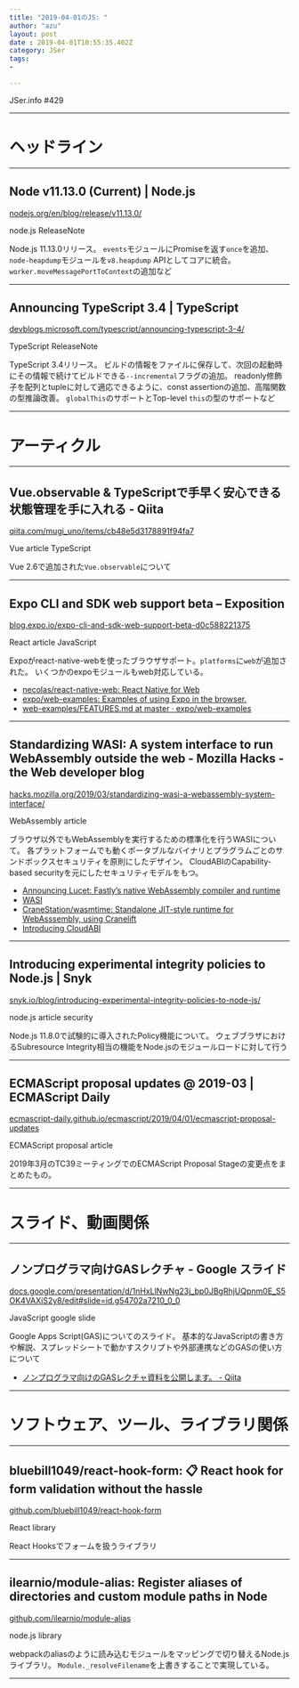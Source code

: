 ```yaml
---
title: "2019-04-01のJS: "
author: "azu"
layout: post
date : 2019-04-01T10:55:35.402Z
category: JSer
tags:
-

---
```


JSer.info #429

----

<h1 class="site-genre">ヘッドライン</h1>

----

## Node v11.13.0 (Current) | Node.js
[nodejs.org/en/blog/release/v11.13.0/](https://nodejs.org/en/blog/release/v11.13.0/ "Node v11.13.0 (Current) | Node.js")
<p class="jser-tags jser-tag-icon"><span class="jser-tag">node.js</span> <span class="jser-tag">ReleaseNote</span></p>

Node.js 11.13.0リリース。
`events`モジュールにPromiseを返す`once`を追加、`node-heapdump`モジュールを`v8.heapdump` APIとしてコアに統合。
`worker.moveMessagePortToContext`の追加など


----

## Announcing TypeScript 3.4 | TypeScript
[devblogs.microsoft.com/typescript/announcing-typescript-3-4/](https://devblogs.microsoft.com/typescript/announcing-typescript-3-4/ "Announcing TypeScript 3.4 | TypeScript")
<p class="jser-tags jser-tag-icon"><span class="jser-tag">TypeScript</span> <span class="jser-tag">ReleaseNote</span></p>

TypeScript 3.4リリース。
ビルドの情報をファイルに保存して、次回の起動時にその情報で続けてビルドできる`--incremental`フラグの追加。
readonly修飾子を配列とtupleに対して適応できるように、const assertionの追加、高階関数の型推論改善。
`globalThis`のサポートとTop-level `this`の型のサポートなど


----
<h1 class="site-genre">アーティクル</h1>

----

## Vue.observable & TypeScriptで手早く安心できる状態管理を手に入れる - Qiita
[qiita.com/mugi\_uno/items/cb48e5d3178891f94fa7](https://qiita.com/mugi_uno/items/cb48e5d3178891f94fa7 "Vue.observable & TypeScriptで手早く安心できる状態管理を手に入れる - Qiita")
<p class="jser-tags jser-tag-icon"><span class="jser-tag">Vue</span> <span class="jser-tag">article</span> <span class="jser-tag">TypeScript</span></p>

Vue 2.6で追加された`Vue.observable`について


----

## Expo CLI and SDK web support beta – Exposition
[blog.expo.io/expo-cli-and-sdk-web-support-beta-d0c588221375](https://blog.expo.io/expo-cli-and-sdk-web-support-beta-d0c588221375 "Expo CLI and SDK web support beta – Exposition")
<p class="jser-tags jser-tag-icon"><span class="jser-tag">React</span> <span class="jser-tag">article</span> <span class="jser-tag">JavaScript</span></p>

Expoがreact-native-webを使ったブラウザサポート。`platforms`に`web`が追加された。
いくつかのexpoモジュールもweb対応している。

- [necolas/react-native-web: React Native for Web](https://github.com/necolas/react-native-web "necolas/react-native-web: React Native for Web")
- [expo/web-examples: Examples of using Expo in the browser.](https://github.com/expo/web-examples "expo/web-examples: Examples of using Expo in the browser.")
- [web-examples/FEATURES.md at master · expo/web-examples](https://github.com/expo/web-examples/blob/master/docs/FEATURES.md "web-examples/FEATURES.md at master · expo/web-examples")

----

## Standardizing WASI: A system interface to run WebAssembly outside the web - Mozilla Hacks - the Web developer blog
[hacks.mozilla.org/2019/03/standardizing-wasi-a-webassembly-system-interface/](https://hacks.mozilla.org/2019/03/standardizing-wasi-a-webassembly-system-interface/ "Standardizing WASI: A system interface to run WebAssembly outside the web - Mozilla Hacks - the Web developer blog")
<p class="jser-tags jser-tag-icon"><span class="jser-tag">WebAssembly</span> <span class="jser-tag">article</span></p>

ブラウザ以外でもWebAssemblyを実行するための標準化を行うWASIについて。
各プラットフォームでも動くポータブルなバイナリとプラグラムごとのサンドボックスセキュリティを原則にしたデザイン。
CloudABIのCapability-based securityを元にしたセキュリティモデルをもつ。

- [Announcing Lucet: Fastly’s native WebAssembly compiler and runtime](https://www.fastly.com/blog/announcing-lucet-fastly-native-webassembly-compiler-runtime "Announcing Lucet: Fastly’s native WebAssembly compiler and runtime")
- [WASI](https://wasi.dev/ "WASI")
- [CraneStation/wasmtime: Standalone JIT-style runtime for WebAsssembly, using Cranelift](https://github.com/CraneStation/wasmtime "CraneStation/wasmtime: Standalone JIT-style runtime for WebAsssembly, using Cranelift")
- [Introducing CloudABI](https://cloudabi.org/ "Introducing CloudABI")

----

## Introducing experimental integrity policies to Node.js | Snyk
[snyk.io/blog/introducing-experimental-integrity-policies-to-node-js/](https://snyk.io/blog/introducing-experimental-integrity-policies-to-node-js/ "Introducing experimental integrity policies to Node.js | Snyk")
<p class="jser-tags jser-tag-icon"><span class="jser-tag">node.js</span> <span class="jser-tag">article</span> <span class="jser-tag">security</span></p>

Node.js 11.8.0で試験的に導入されたPolicy機能について。
ウェブブラザにおけるSubresource Integrity相当の機能をNode.jsのモジュールロードに対して行う


----

## ECMAScript proposal updates @ 2019-03 | ECMAScript Daily
[ecmascript-daily.github.io/ecmascript/2019/04/01/ecmascript-proposal-updates](https://ecmascript-daily.github.io/ecmascript/2019/04/01/ecmascript-proposal-updates "ECMAScript proposal updates @ 2019-03 | ECMAScript Daily")
<p class="jser-tags jser-tag-icon"><span class="jser-tag">ECMAScript</span> <span class="jser-tag">proposal</span> <span class="jser-tag">article</span></p>

2019年3月のTC39ミーティングでのECMAScript Proposal Stageの変更点をまとめたもの。


----
<h1 class="site-genre">スライド、動画関係</h1>

----

## ノンプログラマ向けGASレクチャ - Google スライド
[docs.google.com/presentation/d/1nHxLlNwNg23j\_bp0JBgRhjUQpnm0E\_S5OK4VAXiS2y8/edit#slide&#x3D;id.g54702a7210\_0\_0](https://docs.google.com/presentation/d/1nHxLlNwNg23j_bp0JBgRhjUQpnm0E_S5OK4VAXiS2y8/edit#slide=id.g54702a7210_0_0 "ノンプログラマ向けGASレクチャ - Google スライド")
<p class="jser-tags jser-tag-icon"><span class="jser-tag">JavaScript</span> <span class="jser-tag">google</span> <span class="jser-tag">slide</span></p>

Google Apps Script(GAS)についてのスライド。
基本的なJavaScriptの書き方や解説、スプレッドシートで動かすスクリプトや外部連携などのGASの使い方について

- [ノンプログラマ向けのGASレクチャ資料を公開します。 - Qiita](https://qiita.com/sakaimo/items/4eee96ed254f42ba88c1 "ノンプログラマ向けのGASレクチャ資料を公開します。 - Qiita")

----
<h1 class="site-genre">ソフトウェア、ツール、ライブラリ関係</h1>

----

## bluebill1049/react-hook-form: 📋 React hook for form validation without the hassle
[github.com/bluebill1049/react-hook-form](https://github.com/bluebill1049/react-hook-form "bluebill1049/react-hook-form: 📋 React hook for form validation without the hassle")
<p class="jser-tags jser-tag-icon"><span class="jser-tag">React</span> <span class="jser-tag">library</span></p>

React Hooksでフォームを扱うライブラリ


----

## ilearnio/module-alias: Register aliases of directories and custom module paths in Node
[github.com/ilearnio/module-alias](https://github.com/ilearnio/module-alias "ilearnio/module-alias: Register aliases of directories and custom module paths in Node")
<p class="jser-tags jser-tag-icon"><span class="jser-tag">node.js</span> <span class="jser-tag">library</span></p>

webpackのaliasのように読み込むモジュールをマッピングで切り替えるNode.jsライブラリ。
`Module._resolveFilename`を上書きすることで実現している。


----
